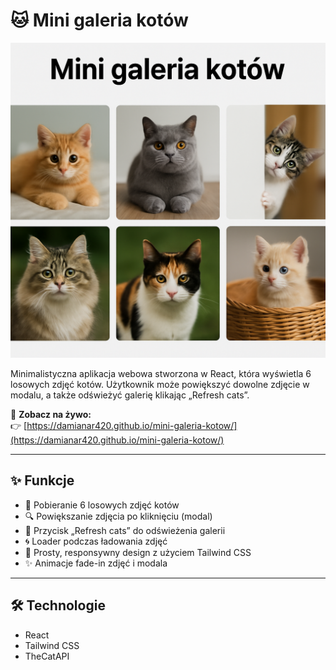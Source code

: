 # 🐱 Mini galeria kotów

![hero](public/preview.png)

Minimalistyczna aplikacja webowa stworzona w React, która wyświetla 6 losowych zdjęć kotów. Użytkownik może powiększyć dowolne zdjęcie w modalu, a także odświeżyć galerię klikając „Refresh cats”.

🔗 **Zobacz na żywo:**  
👉 [https://damianar420.github.io/mini-galeria-kotow/](https://damianar420.github.io/mini-galeria-kotow/)

---

## ✨ Funkcje

- 🐾 Pobieranie 6 losowych zdjęć kotów
- 🔍 Powiększanie zdjęcia po kliknięciu (modal)
- 🔄 Przycisk „Refresh cats” do odświeżenia galerii
- 🌀 Loader podczas ładowania zdjęć
- 🎨 Prosty, responsywny design z użyciem Tailwind CSS
- ✨ Animacje fade-in zdjęć i modala

---

## 🛠️ Technologie

- React
- Tailwind CSS
- TheCatAPI
